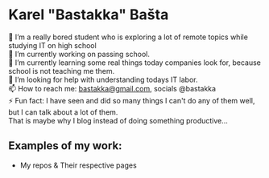 # Karel "Bastakka" Bašta  

🧑 I’m a really bored student who is exploring a lot of remote topics while studying IT on high school  
🔭 I’m currently working on passing school.  
🌱 I’m currently learning some real things today companies look for, because school is not teaching me them.  
🤔 I’m looking for help with understanding todays IT labor.  
📫 How to reach me: bastakka@gmail.com, socials @bastakka  
⚡ Fun fact: I have seen and did so many things I can't do any of them well, but I can talk about a lot of them.  
That is maybe why I blog instead of doing something productive...

## Examples of my work:  
* My repos & Their respective pages
